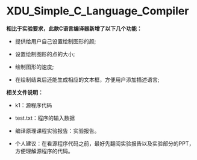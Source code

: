 # XDU_Simple_C_Language_Compiler

**相比于实验要求，此款C语言编译器新增了以下几个功能：**

* 提供给用户自己设置绘制图形的颜;

* 设置绘制图形的点的大小;

* 绘制图形的速度;

* 在绘制结束后还能生成相应的文本框，方便用户添加描述语言;

**相关文件说明：**

* k1：源程序代码

* test.txt：程序的输入数据

* 编译原理课程实验报告：实验报告。

* 个人建议：在看源程序代码之前，最好先翻阅实验报告以及实验部分的PPT，方便理解源程序的代码。
